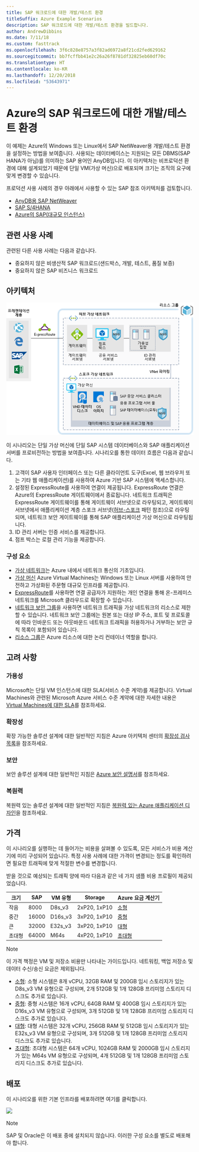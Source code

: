 ```yaml
---
title: SAP 워크로드에 대한 개발/테스트 환경
titleSuffix: Azure Example Scenarios
description: SAP 워크로드에 대한 개발/테스트 환경을 빌드합니다.
author: AndrewDibbins
ms.date: 7/11/18
ms.custom: fasttrack
ms.openlocfilehash: 3f6c828e8757a3f82ad6972a8f21cd2fed629162
ms.sourcegitcommit: bb7fcffbb41e2c26a26f8781df32825eb60df70c
ms.translationtype: HT
ms.contentlocale: ko-KR
ms.lasthandoff: 12/20/2018
ms.locfileid: "53643971"
---
```

# <a name="devtest-environments-for-sap-workloads-on-azure"></a>Azure의 SAP 워크로드에 대한 개발/테스트 환경

이 예제는 Azure의 Windows 또는 Linux에서 SAP NetWeaver용 개발/테스트 환경을 설정하는 방법을 보여줍니다. 사용되는 데이터베이스는 지원되는 모든 DBMS(SAP HANA가 아님)를 의미하는 SAP 용어인 AnyDB입니다. 이 아키텍처는 비프로덕션 환경에 대해 설계되었기 때문에 단일 VM(가상 머신)으로 배포되며 크기는 조직의 요구에 맞게 변경할 수 있습니다.

프로덕션 사용 사례의 경우 아래에서 사용할 수 있는 SAP 참조 아키텍처를 검토합니다.

- [AnyDB용 SAP NetWeaver][sap-netweaver]
- [SAP S/4HANA][sap-hana]
- [Azure의 SAP(대규모 인스턴스)][sap-large]

## <a name="relevant-use-cases"></a>관련 사용 사례

관련된 다른 사용 사례는 다음과 같습니다.

- 중요하지 않은 비생산적 SAP 워크로드(샌드박스, 개발, 테스트, 품질 보증)
- 중요하지 않은 SAP 비즈니스 워크로드

## <a name="architecture"></a>아키텍처

![SAP 워크로드용 개발/테스트 환경을 위한 아키텍처 다이어그램](media/architecture-sap-dev-test.png)

이 시나리오는 단일 가상 머신에 단일 SAP 시스템 데이터베이스와 SAP 애플리케이션 서버를 프로비전하는 방법을 보여줍니다. 시나리오를 통한 데이터 흐름은 다음과 같습니다.

1. 고객이 SAP 사용자 인터페이스 또는 다른 클라이언트 도구(Excel, 웹 브라우저 또는 기타 웹 애플리케이션)를 사용하여 Azure 기반 SAP 시스템에 액세스합니다.
2. 설정된 ExpressRoute를 사용하여 연결이 제공됩니다. ExpressRoute 연결은 Azure의 ExpressRoute 게이트웨이에서 종료됩니다. 네트워크 트래픽은 ExpressRoute 게이트웨이를 통해 게이트웨이 서브넷으로 라우팅되고, 게이트웨이 서브넷에서 애플리케이션 계층 스포크 서브넷([허브-스포크][hub-spoke] 패턴 참조)으로 라우팅되며, 네트워크 보안 게이트웨이를 통해 SAP 애플리케이션 가상 머신으로 라우팅됩니다.
3. ID 관리 서버는 인증 서비스를 제공합니다.
4. 점프 박스는 로컬 관리 기능을 제공합니다.

### <a name="components"></a>구성 요소

- [가상 네트워크](/azure/virtual-network/virtual-networks-overview)는 Azure 내에서 네트워크 통신의 기초입니다.
- [가상 머신](/azure/virtual-machines/windows/overview) Azure Virtual Machines는 Windows 또는 Linux 서버를 사용하여 안전하고 가상화된 주문형 대규모 인프라를 제공합니다.
- [ExpressRoute](/azure/expressroute/expressroute-introduction)를 사용하면 연결 공급자가 지원하는 개인 연결을 통해 온-프레미스 네트워크를 Microsoft 클라우드로 확장할 수 있습니다.
- [네트워크 보안 그룹](/azure/virtual-network/security-overview)을 사용하면 네트워크 트래픽을 가상 네트워크의 리소스로 제한할 수 있습니다. 네트워크 보안 그룹에는 원본 또는 대상 IP 주소, 포트 및 프로토콜에 따라 인바운드 또는 아웃바운드 네트워크 트래픽을 허용하거나 거부하는 보안 규칙 목록이 포함되어 있습니다.
- [리소스 그룹](/azure/azure-resource-manager/resource-group-overview#resource-groups)은 Azure 리소스에 대한 논리 컨테이너 역할을 합니다.

## <a name="considerations"></a>고려 사항

### <a name="availability"></a>가용성

 Microsoft는 단일 VM 인스턴스에 대한 SLA(서비스 수준 계약)를 제공합니다. Virtual Machines와 관련된 Microsoft Azure 서비스 수준 계약에 대한 자세한 내용은 [Virtual Machines에 대한 SLA](https://azure.microsoft.com/support/legal/sla/virtual-machines)를 참조하세요.

### <a name="scalability"></a>확장성

확장 가능한 솔루션 설계에 대한 일반적인 지침은 Azure 아키텍처 센터의 [확장성 검사 목록][scalability]을 참조하세요.

### <a name="security"></a>보안

보안 솔루션 설계에 대한 일반적인 지침은 [Azure 보안 설명서][security]를 참조하세요.

### <a name="resiliency"></a>복원력

복원력 있는 솔루션 설계에 대한 일반적인 지침은 [복원력 있는 Azure 애플리케이션 디자인][resiliency]을 참조하세요.

## <a name="pricing"></a>가격

이 시나리오를 실행하는 데 들어가는 비용을 살펴볼 수 있도록, 모든 서비스가 비용 계산기에 미리 구성되어 있습니다. 특정 사용 사례에 대한 가격이 변경되는 정도를 확인하려면 필요한 트래픽에 맞게 적절한 변수를 변경합니다.

받을 것으로 예상되는 트래픽 양에 따라 다음과 같은 네 가지 샘플 비용 프로필이 제공되었습니다.

|크기|SAP|VM 유형|Storage|Azure 요금 계산기|
|----|----|-------|-------|---------------|
|작음|8000|D8s_v3|2xP20, 1xP10|[소형](https://azure.com/e/9d26b9612da9466bb7a800eab56e71d1)|
|중간|16000|D16s_v3|3xP20, 1xP10|[중형](https://azure.com/e/465bd07047d148baab032b2f461550cd)|
큰|32000|E32s_v3|3xP20, 1xP10|[대형](https://azure.com/e/ada2e849d68b41c3839cc976000c6931)|
초대형|64000|M64s|4xP20, 1xP10|[초대형](https://azure.com/e/975fb58a965c4fbbb54c5c9179c61cef)|

> [!NOTE]
> 이 가격 책정은 VM 및 저장소 비용만 나타내는 가이드입니다. 네트워킹, 백업 저장소 및 데이터 수신/송신 요금은 제외됩니다.

- [소형](https://azure.com/e/9d26b9612da9466bb7a800eab56e71d1): 소형 시스템은 8개 vCPU, 32GB RAM 및 200GB 임시 스토리지가 있는 D8s_v3 VM 유형으로 구성되며, 2개 512GB 및 1개 128GB 프리미엄 스토리지 디스크도 추가로 있습니다.
- [중형](https://azure.com/e/465bd07047d148baab032b2f461550cd): 중형 시스템은 16개 vCPU, 64GB RAM 및 400GB 임시 스토리지가 있는 D16s_v3 VM 유형으로 구성되며, 3개 512GB 및 1개 128GB 프리미엄 스토리지 디스크도 추가로 있습니다.
- [대형](https://azure.com/e/ada2e849d68b41c3839cc976000c6931): 대형 시스템은 32개 vCPU, 256GB RAM 및 512GB 임시 스토리지가 있는 E32s_v3 VM 유형으로 구성되며, 3개 512GB 및 1개 128GB 프리미엄 스토리지 디스크도 추가로 있습니다.
- [초대형](https://azure.com/e/975fb58a965c4fbbb54c5c9179c61cef): 초대형 시스템은 64개 vCPU, 1024GB RAM 및 2000GB 임시 스토리지가 있는 M64s VM 유형으로 구성되며, 4개 512GB 및 1개 128GB 프리미엄 스토리지 디스크도 추가로 있습니다.

## <a name="deployment"></a>배포

이 시나리오를 위한 기본 인프라를 배포하려면 여기를 클릭합니다.

<!-- markdownlint-disable MD033 -->

<a href="https://portal.azure.com/#create/Microsoft.Template/uri/https%3A%2F%2Fraw.githubusercontent.com%2Fmspnp%2Fsolution-architectures%2Fmaster%2Fapps%2Fsap-2tier%2Fazuredeploy.json" target="_blank">
    <img src="https://azuredeploy.net/deploybutton.png"/>
</a>

<!-- markdownlint-enable MD033 -->

> [!NOTE]
> SAP 및 Oracle은 이 배포 중에 설치되지 않습니다. 이러한 구성 요소를 별도로 배포해야 합니다.

<!-- links -->
[resiliency]: /azure/architecture/resiliency/
[security]: /azure/security/
[scalability]: /azure/architecture/checklist/scalability
[sap-netweaver]: /azure/architecture/reference-architectures/sap/sap-netweaver
[sap-hana]: /azure/architecture/reference-architectures/sap/sap-s4hana
[sap-large]: /azure/architecture/reference-architectures/sap/hana-large-instances
[hub-spoke]: /azure/architecture/reference-architectures/hybrid-networking/hub-spoke
